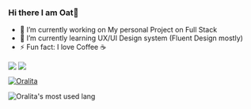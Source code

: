 ### Hi there I am Oat👋

- 🔭 I’m currently working on My personal Project on Full Stack
- 🌱 I’m currently learning UX/UI Design system (Fluent Design mostly)
- ⚡ Fun fact: I love Coffee ☕

<img align="center" src="https://github-readme-streak-stats.herokuapp.com?user=oat431&theme=vue)" />

<img align="center" src="https://github-readme-stats.vercel.app/api/top-langs/?username=oat431&layout=compact">

[![Oralita](https://github-readme-streak-stats.herokuapp.com?user=oat431&theme=vue)](https://git.io/streak-stats)
  
![Oralita's most used lang](https://github-readme-stats.vercel.app/api/top-langs/?username=oat431&layout=compact)
